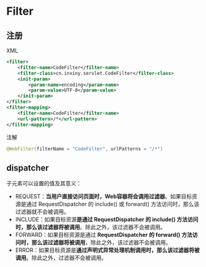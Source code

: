 # Filter

## 注册

XML

```xml
<filter>
    <filter-name>CodeFilter</filter-name>
    <filter-class>cn.inxiny.servlet.CodeFilter</filter-class>
    <init-param>
        <param-name>encoding</param-name>
        <param-value>UTF-8</param-value>
    </init-param>
</filter>
<filter-mapping>
    <filter-name>CodeFilter</filter-name>
    <url-pattern>/*</url-pattern>
</filter-mapping>
```

注解

```java
@WebFilter(filterName = "CodeFilter", urlPatterns = "/*")
```

## dispatcher

子元素可以设置的值及其意义：

- REQUEST：**当用户直接访问页面时，Web容器将会调用过滤器**。如果目标资源是通过 RequestDispatcher 的 include() 或 forward() 方法访问时，那么该过滤器就不会被调用。
- INCLUDE：如果目标资源**是通过 RequestDispatcher 的 include() 方法访问时，那么该过滤器将被调用**。除此之外，该过滤器不会被调用。
- FORWARD：如果目标资源是通过 **RequestDispatcher 的 forward() 方法访问时，那么该过滤器将被调用**，除此之外，该过滤器不会被调用。
- ERROR：如果目标资源是**通过声明式异常处理机制调用时，那么该过滤器将被调用**。除此之外，过滤器不会被调用。

